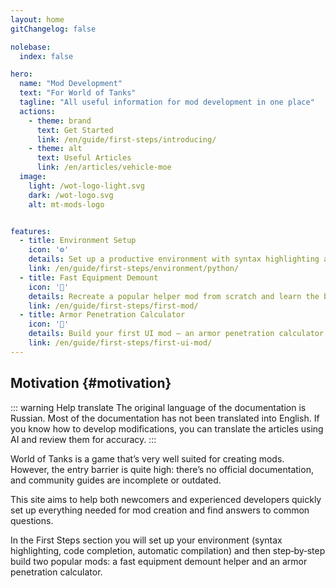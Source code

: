 ```yaml
---
layout: home
gitChangelog: false

nolebase:
  index: false

hero:
  name: "Mod Development"
  text: "For World of Tanks"
  tagline: "All useful information for mod development in one place"
  actions:
    - theme: brand
      text: Get Started
      link: /en/guide/first-steps/introducing/
    - theme: alt
      text: Useful Articles
      link: /en/articles/vehicle-moe
  image:
    light: /wot-logo-light.svg
    dark: /wot-logo.svg
    alt: mt-mods-logo


features:
  - title: Environment Setup
    icon: '⚙️'
    details: Set up a productive environment with syntax highlighting and code completion
    link: /en/guide/first-steps/environment/python/
  - title: Fast Equipment Demount
    icon: '🔧'
    details: Recreate a popular helper mod from scratch and learn the basics
    link: /en/guide/first-steps/first-mod/
  - title: Armor Penetration Calculator
    icon: '🎨'
    details: Build your first UI mod – an armor penetration calculator
    link: /en/guide/first-steps/first-ui-mod/
---
```


<style>
.VPHomeFeatures { margin-bottom: 3em; }
</style>


## Motivation {#motivation}

::: warning Help translate
The original language of the documentation is Russian. Most of the documentation has not been translated into English. If you know how to develop modifications, you can translate the articles using AI and review them for accuracy.
:::

World of Tanks is a game that’s very well suited for creating mods. However, the entry barrier is quite high: there’s no official documentation, and community guides are incomplete or outdated.

This site aims to help both newcomers and experienced developers quickly set up everything needed for mod creation and find answers to common questions.

In the First Steps section you will set up your environment (syntax highlighting, code completion, automatic compilation) and then step‑by‑step build two popular mods: a fast equipment demount helper and an armor penetration calculator.
